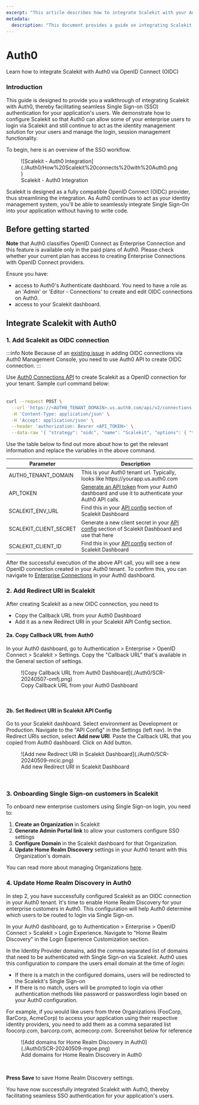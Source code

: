 ```yaml
---
excerpt: "This article describes how to integrate Scalekit with your Auth0 implementation"
metadata:
  description: "This document provides a guide on integrating Scalekit with Auth0 applications for seamless Single Sign-on Authentication. It includes steps on configuring Scalekit as an OpenID Connect provider in your Auth0 tenant."
---
```

# Auth0

<Subtitle>Learn how to integrate Scalekit with Auth0 via OpenID Connect (OIDC)</Subtitle>

### Introduction

This guide is designed to provide you a walkthrough of integrating Scalekit with Auth0, thereby facilitating seamless Single Sign-on (SSO) authentication for your application's users. We demonstrate how to configure Scalekit so that Auth0 can allow  some of your enterprise users to login via Scalekit and still continue to act as the identity management solution for your users and manage the login, session management functionality.

To begin, here is an overview of the SSO workflow.

<figure>![Scalekit - Auth0 Integration](./Auth0/How%20Scalekit%20connects%20with%20Auth0.png)
<figcaption>Scalekit - Auth0 Integration</figcaption></figure>

Scalekit is designed as a fully compatible OpenID Connect (OIDC) provider, thus streamlining the integration. As Auth0 continues to act as your identity management system, you'll be able to seamlessly integrate Single Sign-On into your application without having to write code.

## Before getting started

**Note** that Auth0 classifies OpenID Connect as Enterprise Connection and this feature is available only in the paid plans of Auth0. Please check whether your current plan has access to creating Enterprise Connections with OpenID Connect providers.

Ensure you have:

- access to Auth0's Authenticate dashboard. You need to have a role as an 'Admin' or 'Editor - Connections' to create and edit OIDC connections on Auth0.
- access to your Scalekit dashboard.

## Integrate Scalekit with Auth0

### 1. Add Scalekit as OIDC connection

:::info Note
Because of an [existing issue](https://community.auth0.com/t/creating-an-oidc-connection-fails-with-options-issuer-is-required-error/128189) in adding OIDC connections via Auth0 Management Console, you need to use Auth0 API to create OIDC connection.
:::

Use [Auth0 Connections API](https://auth0.com/docs/api/management/v2/connections/post-connections) to create Scalekit as a OpenID connection for your tenant. Sample curl command below:

```bash showLineNumbers

curl --request POST \
  --url 'https://<AUTH0_TENANT_DOMAIN>.us.auth0.com/api/v2/connections' \
  -H 'Content-Type: application/json' \
  -H 'Accept: application/json' \
  --header 'authorization: Bearer <API_TOKEN>' \
  --data-raw '{ "strategy": "oidc", "name": "Scalekit", "options": { "type": "back_channel", "discovery_url": "<SCALEKIT_ENV_URL>/.well-known/openid-configuration", "client_secret" : "<SCALEKIT_CLIENT_SECRET>", "client_id" : "<SCALEKIT_CLIENT_ID>",  "scopes": "openid profile" } }'

```

Use the table below to find out more about how to get the relevant information and replace the variables in the above command.

|Parameter|Description|
|---|---|
|AUTH0_TENANT_DOMAIN|This is your Auth0 tenant url. Typically, looks like https:<span></span>//yourapp.us.auth0.com|
|API_TOKEN|[Generate an API token](https://auth0.com/docs/secure/tokens/access-tokens/management-api-access-tokens) from your Auth0 dashboard and use it to authenticate your Auth0 API calls.|
|SCALEKIT_ENV_URL|Find this in your [API config](https://app.scalekit.com) section of Scalekit Dashboard|
|SCALEKIT_CLIENT_SECRET|Generate a new client secret in your [API config](https://app.scalekit.com) section of Scalekit Dashboard and use that here|
|SCALEKIT_CLIENT_ID|Find this in your [API config](https://app.scalekit.com) section of Scalekit Dashboard|

After the successful execution of the above API call, you will see a new OpenID connection created in your Auth0 tenant. To confirm this, you can navigate to [Enterprise Connections](https://auth0.com/docs/authenticate/enterprise-connections#view-enterprise-connections) in your Auth0 dashboard.

### 2. Add Redirect URI in Scalekit

After creating Scalekit as a new OIDC connection, you need to

- Copy the Callback URL from your Auth0 Dashboard
- Add it as a new Redirect URI in your Scalekit API Config section.

#### 2a. Copy Callback URL from Auth0

In your Auth0 dashboard, go to Authentication > Enterprise > OpenID Connect > Scalekit > Settings.
Copy the "Callback URL" that's available in the General section of settings.

<figure>![Copy Callback URL from Auth0 Dashboard](./Auth0/SCR-20240507-omfj.png)
<figcaption>Copy Callback URL from your Auth0 Dashboard</figcaption></figure>

<br />

#### 2b. Set Redirect URI in Scalekit API Config

Go to your Scalekit dashboard. Select environment as Development or Production. Navigate to the "API Config" in the Settings (left nav). In the Redirect URIs section, select **Add new URI**. Paste the Callback URL that you copied from Auth0 dashboard. Click on Add button.

<figure>![Add new Redirect URI in Scalekit Dashboard](./Auth0/SCR-20240509-mcic.png)
<figcaption>Add new Redirect URI in Scalekit Dashboard</figcaption></figure>

<br />

### 3. Onboarding Single Sign-on customers in Scalekit

To onboard new enterprise customers using Single Sign-on login, you need to:

1. **Create an Organization** in Scalekit
2. **Generate Admin Portal link** to allow your customers configure SSO settings
3. **Configure Domain** in the Scalekit dashboard for that Organization.
4. **Update Home Realm Discovery** settings in your Auth0 tenant with this Organization's domain.

You can read more about managing Organizations [here](/docs/manage-scalekit/organization.md).

### 4. Update Home Realm Discovery in Auth0

In step 2, you have successfully configured Scalekit as an OIDC connection in your Auth0 tenant. It's time to enable Home Realm Discovery for your enterprise customers in Auth0. This configuration will help Auth0 determine which users to be routed to login via Single Sign-on.

In your Auth0 dashboard, go to Authentication > Enterprise > OpenID Connect > Scalekit > Login Experience.
Navigate to "Home Realm Discovery" in the Login Experience Customization section.

In the Identity Provider domains, add the comma separated list of domains that need to be authenticated with Single Sign-on via Scalekit. Auth0 uses this configuration to compare the users email domain at the time of login:

- If there is a match in the configured domains, users will be redirected to the Scalekit's Single Sign-on
- If there is no match, users will be prompted to login via other authentication methods like password or passwordless login based on your Auth0 configuration.

For example, if you would like users from three Organizations (FooCorp, BarCorp, AcmeCorp) to access your application using their respective identity providers, you need to add them as a comma separated list foocorp.com, barcorp.com, acmecorp.com. Screenshot below for reference

<figure>![Add domains for Home Realm Discovery in Auth0](./Auth0/SCR-20240509-mgoe.png)
<figcaption>Add domains for Home Realm Discovery in Auth0</figcaption></figure>

<br />

**Press Save** to save Home Realm Discovery settings.

You have now successfully integrated Scalekit with Auth0, thereby facilitating seamless SSO authentication for your application's users.
